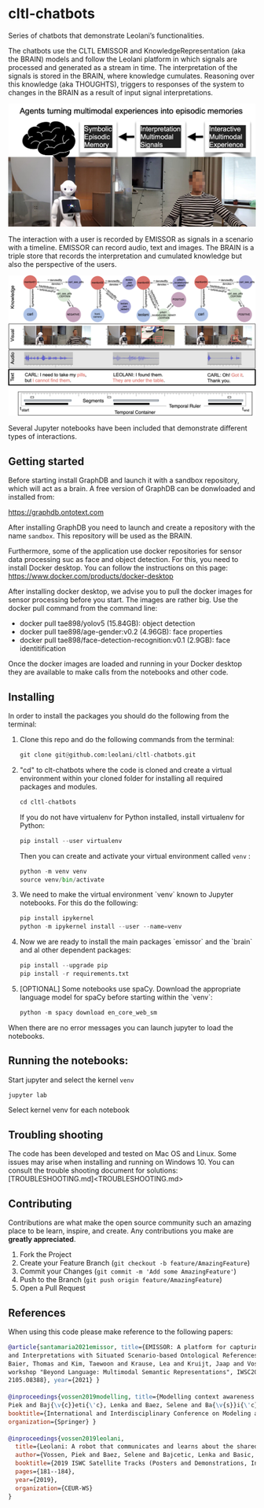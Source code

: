 # cltl-chatbots

Series of chatbots that demonstrate Leolani’s functionalities.

The chatbots use the CLTL EMISSOR and KnowledgeRepresentation (aka the BRAIN) models and follow the Leolani platform in
which signals are processed and generated as a stream in time. The interpretation of the signals is stored in the BRAIN,
where knowledge cumulates. Reasoning over this knowledge (aka THOUGHTS), triggers to responses of the system to changes
in the BRAIN as a result of input signal interpretations.

![./images/signal-to-symbolic.png](./images/signal-to-symbolic.png)

The interaction with a user is recorded by EMISSOR as signals in a scenario with a timeline. EMISSOR can record audio,
text and images. The BRAIN is a triple store that records the interpretation and cumulated knowledge but also the
perspective of the users.

![./images/interaction-to-knowledge.png](./images/interaction-to-knowledge.png)

Several Jupyter notebooks have been included that demonstrate different types of interactions.

## Getting started

Before starting install GraphDB and launch it with a sandbox repository, which will act as a brain. A free version of
GraphDB can be donwloaded and installed from:

https://graphdb.ontotext.com

After installing GraphDB you need to launch and create a repository with the name `sandbox`. This repository will be
used as the BRAIN.

Furthermore, some of the application use docker repositories for sensor data processing suc as face and object detection.
For this, you need to install Docker desktop.  You can follow the instructions on this page: https://www.docker.com/products/docker-desktop

After installing docker desktop, we advise you to pull the docker images for sensor processing before you start. The images are rather big.
Use the docker pull command from the command line:

* docker pull tae898/yolov5 (15.84GB): object detection
* docker pull tae898/age-gender:v0.2 (4.96GB): face properties
* docker pull tae898/face-detection-recognition:v0.1 (2.9GB): face identitification

Once the docker images are loaded and running in your Docker desktop they are available to make calls from the notebooks and other code.


## Installing

In order to install the packages you should do the following from the terminal:

<ol>
<li> Clone this repo and do the following commands from the terminal:

``` python
git clone git@github.com:leolani/cltl-chatbots.git
```

<li> "cd" to clt-chatbots where the code is cloned and create a virtual environment within your cloned folder for
   installing all required packages and modules. 
   
``` python
cd cltl-chatbots
```
   
If you do not have virtualenv for Python installed, install virtualenv for Python:

``` python
pip install --user virtualenv
```

Then you can create and activate your virtual environment called `venv` :

``` python
python -m venv venv
source venv/bin/activate
```

<li> We need to make the virtual environment `venv` known to Jupyter notebooks. For this do the following:

``` python
pip install ipykernel
python -m ipykernel install --user --name=venv
```

<li> Now we are ready to install the main packages `emissor` and the `brain` and al other dependent packages:

``` python
pip install --upgrade pip
pip install -r requirements.txt
```

<li> [OPTIONAL] Some notebooks use spaCy. Download the appropriate language model for spaCy before starting within the
   `venv`:

``` python
python -m spacy download en_core_web_sm
```
</ol>

When there are no error messages you can launch jupyter to load the notebooks.

## Running the notebooks:

Start jupyter and select the kernel `venv`

``` python
jupyter lab
```
Select kernel venv for each notebook

## Troubling shooting
The code has been developed and tested on Mac OS and Linux. Some issues may arise when installing and running on Windows 10.
You can consult the trouble shooting document for solutions: [TROUBLESHOOTING.md]<TROUBLESHOOTING.md>

## Contributing

Contributions are what make the open source community such an amazing place to be learn, inspire, and create. Any contributions you make are **greatly appreciated**.

1. Fork the Project
2. Create your Feature Branch (`git checkout -b feature/AmazingFeature`)
3. Commit your Changes (`git commit -m 'Add some AmazingFeature'`)
4. Push to the Branch (`git push origin feature/AmazingFeature`)
5. Open a Pull Request

## References

When using this code please make reference to the following papers:

```bibtex
@article{santamaria2021emissor, title={EMISSOR: A platform for capturing multimodal interactions as Episodic Memories
and Interpretations with Situated Scenario-based Ontological References}, author={Santamar{\'\i}a, Selene B{\'a}ez and
Baier, Thomas and Kim, Taewoon and Krause, Lea and Kruijt, Jaap and Vossen, Piek}, booktitle={Processings of the MMSR
workshop "Beyond Language: Multimodal Semantic Representations", IWSC2021, also available as arXiv preprint arXiv:
2105.08388}, year={2021} }

@inproceedings{vossen2019modelling, title={Modelling context awareness for a situated semantic agent}, author={Vossen,
Piek and Baj{\v{c}}eti{\'c}, Lenka and Baez, Selene and Ba{\v{s}}i{\'c}, Suzana and Kraaijeveld, Bram},
booktitle={International and Interdisciplinary Conference on Modeling and Using Context}, pages={238--252}, year={2019},
organization={Springer} }

@inproceedings{vossen2019leolani,
  title={Leolani: A robot that communicates and learns about the shared world},
  author={Vossen, Piek and Baez, Selene and Bajcetic, Lenka and Basic, Suzana and Kraaijeveld, Bram},
  booktitle={2019 ISWC Satellite Tracks (Posters and Demonstrations, Industry, and Outrageous Ideas), ISWC 2019-Satellites},
  pages={181--184},
  year={2019},
  organization={CEUR-WS}
}
```
